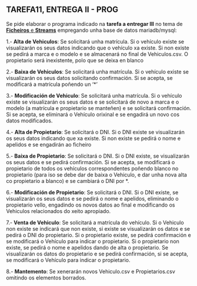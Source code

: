 ## TAREFA11, ENTREGA II - PROG  

Se pide elaborar o programa indicado na **tarefa a entregar III** no tema de [**Ficheiros** e **Streams**](https://github.com/AlbaGonzalezPereira/daw_prog/blob/main/PROG09_RANDOMVehiculos/README.md)  empregando unha base de datos mariadb/mysql:

1.- **Alta de Vehiculos**: Se solicitará unha matrícula. Si o vehículo existe se visualizarán os seus datos indicando que o vehículo xa existe. Si non existe se pedirá a marca e o modelo e se almacenará no final de Vehiculos.csv. O propietario será inexistente, polo que se deixa en blanco

2.- **Baixa de Vehiculos**: Se solicitará unha matrícula. Si o vehículo existe se visualizarán os seus datos solicitando confirmación. Si se acepta, se modificará a matrícula poñendo un ‘*’

3.- **Modificación de Vehiculo**: Se solicitará unha matrícula. Si o vehículo existe se visualizarán os seus datos e se solicitará de novo a marca e o modelo (a matrícula e propietario se manteñen) e se solicitará confirmación. Si se acepta, se eliminará o Vehículo orixinal e se engadirá un novo cos datos modificados.

4.- **Alta de Propietario**: Se solicitará o DNI. Si o DNI existe se visualizarán os seus datos indicando que xa existe. Si non existe se pedirá o nome e apelidos e se engadirán ao ficheiro

5.- **Baixa de Propietario**: Se solicitará o DNI. Si o DNI existe, se visualizarán os seus datos e se pedirá confirmación. Si se acepta, se modificará o propietario de todos os vehículos correspondentes poñendo blanco no propietario (para iso se debe dar de baixa o Vehiculo, e dar unha nova alta co propietario a blanco) e se cambiará o DNI por *.

6.- **Modificación de Propietario**: Se solicitará o DNI. Si o DNI existe, se visualizarán os seus datos e se pedirá o nome e apelidos, eliminando o propietario vello, engadindo os novos datos ao final e modificando os Vehiculos relacionados do xeito apropiado.

7.- **Venta de Vehiculo**: Se solicitará a matrícula do vehículo. Si o Vehiculo non existe se indicará que non existe, si existe se visualizarán os datos e se pedirá o DNI do propietario. Si o propietario existe, se pedirá confirmación e se modificará o Vehículo para indicar o propietario. Si o propietario non existe, se pedirá o nome e apelidos dando de alta o propietario. Se visualizarán os datos do propietario e se pedirá confirmación, si se acepta, se modificará o Vehículo para indicar o propietario.

8.- **Mantemento**: Se xenerarán novos Vehiculo.csv e Propietarios.csv omitindo os elementos borrados.
